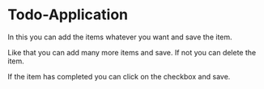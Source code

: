 # Todo-Application

In this you can add the items whatever you want and save the item.

Like that you can add many more items and save. If not you can delete the item.

If the item has completed you can click on the checkbox and save.
